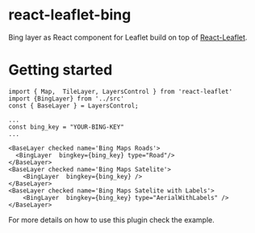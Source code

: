 # react-leaflet-bing
Bing layer as React component for Leaflet  build on top of [React-Leaflet](https://github.com/PaulLeCam/react-leaflet).


 # Getting started

```
import { Map,  TileLayer, LayersControl } from 'react-leaflet'
import {BingLayer} from '../src'
const { BaseLayer } = LayersControl;

...
const bing_key = "YOUR-BING-KEY"
...

<BaseLayer checked name='Bing Maps Roads'>
  <BingLayer  bingkey={bing_key} type="Road"/>
</BaseLayer>
<BaseLayer checked name='Bing Maps Satelite'>
    <BingLayer  bingkey={bing_key} />
</BaseLayer>
<BaseLayer checked name='Bing Maps Satelite with Labels'>
    <BingLayer  bingkey={bing_key} type="AerialWithLabels" />
</BaseLayer>
```

For more details on how to use this plugin check the example.

